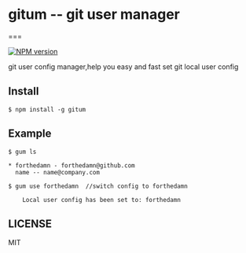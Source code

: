 # gitum -- git user manager
===

[![NPM version][npm-image]][npm-url]

git user config manager,help you easy and fast set git local user config

## Install

```
$ npm install -g gitum
```

## Example

```
$ gum ls

* forthedamn - forthedamn@github.com
  name -- name@company.com

```

```
$ gum use forthedamn  //switch config to forthedamn

    Local user config has been set to: forthedamn

```

## LICENSE
MIT


[npm-image]: https://img.shields.io/npm/v/gitum.svg?style=flat-square
[npm-url]: https://npmjs.org/package/gitum
